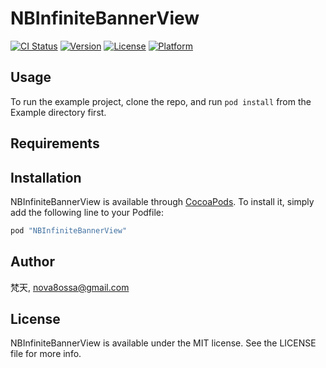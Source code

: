 # NBInfiniteBannerView

[![CI Status](http://img.shields.io/travis/梵天/NBInfiniteBannerView.svg?style=flat)](https://travis-ci.org/nova8ossa/NBInfiniteBannerView)
[![Version](https://img.shields.io/cocoapods/v/NBInfiniteBannerView.svg?style=flat)](http://cocoapods.org/pods/NBInfiniteBannerView)
[![License](https://img.shields.io/cocoapods/l/NBInfiniteBannerView.svg?style=flat)](http://cocoapods.org/pods/NBInfiniteBannerView)
[![Platform](https://img.shields.io/cocoapods/p/NBInfiniteBannerView.svg?style=flat)](http://cocoapods.org/pods/NBInfiniteBannerView)

## Usage

To run the example project, clone the repo, and run `pod install` from the Example directory first.

## Requirements

## Installation

NBInfiniteBannerView is available through [CocoaPods](http://cocoapods.org). To install
it, simply add the following line to your Podfile:

```ruby
pod "NBInfiniteBannerView"
```

## Author

梵天, nova8ossa@gmail.com

## License

NBInfiniteBannerView is available under the MIT license. See the LICENSE file for more info.
